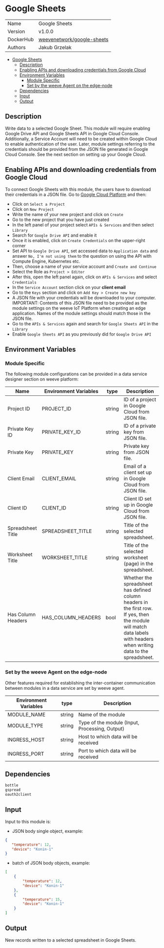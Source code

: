 # Google Sheets

|                |                                       |
| -------------- | ------------------------------------- |
| Name           | Google Sheets                           |
| Version        | v1.0.0                                |
| DockerHub | [weevenetwork/google-sheets](https://hub.docker.com/r/weevenetwork/google-sheets) |
| Authors        | Jakub Grzelak                    |

- [Google Sheets](#google-sheets)
  - [Description](#description)
  - [Enabling APIs and downloading credentials from Google Cloud](#enabling-apis-and-downloading-credentials-from-google-cloud)
  - [Environment Variables](#environment-variables)
    - [Module Specific](#module-specific)
    - [Set by the weeve Agent on the edge-node](#set-by-the-weeve-agent-on-the-edge-node)
  - [Dependencies](#dependencies)
  - [Input](#input)
  - [Output](#output)

## Description

Write data to a selected Google Sheet. This module will require enabling Google Drive API and Google Sheets API in Google Cloud Console. Additionally, a Service Account will need to be created within Google Cloud to enable authentication of the user. Later, module settings referring to the credentials should be provided from the JSON file generated in Google Cloud Console. See the next section on setting up your Google Cloud.

## Enabling APIs and downloading credentials from Google Cloud

To connect Google Sheets with this module, the users have to download their credentials in a JSON file. Go to [Google Cloud Platform](https://console.cloud.google.com/getting-started) and then:

* Click on `Select a Project`
* Click on `New Project`
* Write the name of your new project and click on `Create`
* Go to the new project that you have just created
* In the left panel of your project select `APIs & Services` and then select `Library`
* Search for `Google Drive API` and enable it
* Once it is enabled, click on `Create Credentials` on the upper-right corner
* Set API to `Google Drive API`, set accessed data to `Application data` and answer `No, I'm not using them` to the question on using the API with Compute Engine, Kubernetes etc.
* Then, choose a name of your service account and `Create and Continue`
* Select the Role as `Project > Editor`
* After this, open the left panel again, click on `APIs & Services` and select `Credentials`
* In the `Service Account` section click on your **client email**
* Go to the `Keys` section and click on `Add Key > Create new key`
* A JSON file with your credentials will be downloaded to your computer. IMPORTANT: Contents of this JSON file need to be provided as the module settings on the weeve IoT Platform when creating an edge application. Names of the module settings should match those in the JSON file.
* Go to the `APIs & Services` again and search for `Google Sheets API` in the `Library`
* Enable `Google Sheets API` as you previously did for `Google Drive API`

## Environment Variables

### Module Specific

The following module configurations can be provided in a data service designer section on weeve platform:

| Name                 | Environment Variables     | type     | Description                                              |
| -------------------- | ------------------------- | -------- | -------------------------------------------------------- |
| Project ID    | PROJECT_ID         | string   | ID of a project in Google Cloud from JSON file.            |
| Private Key ID    | PRIVATE_KEY_ID         | string  | ID of a private key from JSON file.            |
| Private Key    | PRIVATE_KEY         | string  | Private key from JSON file.            |
| Client Email    | CLIENT_EMAIL         | string  | Email of a client set up in Google Cloud from JSON file.            |
| Client ID    | CLIENT_ID         | string  | Client ID set up in Google Cloud from JSON file.            |
| Spreadsheet Title    | SPREADSHEET_TITLE         | string  | Title of the selected spreadsheet.            |
| Worksheet Title    | WORKSHEET_TITLE         | string  | Title of the selected worksheet (page) in the spreadsheet.            |
| Has Column Headers    | HAS_COLUMN_HEADERS         | bool  | Whether the spreadsheet has defined column headers in the first row. If yes, then the module will match data labels with headers when writing data to the spreadsheet.            |


### Set by the weeve Agent on the edge-node

Other features required for establishing the inter-container communication between modules in a data service are set by weeve agent.

| Environment Variables | type   | Description                                    |
| --------------------- | ------ | ---------------------------------------------- |
| MODULE_NAME           | string | Name of the module                             |
| MODULE_TYPE           | string | Type of the module (Input, Processing, Output)  |
| INGRESS_HOST          | string | Host to which data will be received            |
| INGRESS_PORT          | string | Port to which data will be received            |

## Dependencies

```txt
bottle
gspread
oauth2client
```

## Input

Input to this module is:

* JSON body single object, example:

```json
{
   "temperature": 12,
   "device": "Konin-1"
}
```

* batch of JSON body objects, example:

```json
[
    {
        "temperature": 12,
        "device": "Konin-1"
    },
    {
        "temperature": 15,
        "device": "Konin-1"
    }
]
```

## Output

New records written to a selected spreadsheet in Google Sheets.
